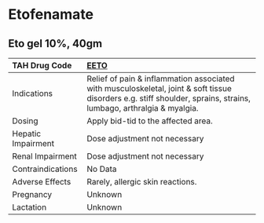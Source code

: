 # Etofenamate

## Eto gel 10%, 40gm

| TAH Drug Code      | [EETO](https://www.tahsda.org.tw/drugs/hissearch.php?drug_code=EETO)                                                                                               |
|:-------------------|:-------------------------------------------------------------------------------------------------------------------------------------------------------------------|
| Indications        | Relief of pain & inflammation associated with musculoskeletal, joint & soft tissue disorders e.g. stiff shoulder, sprains, strains, lumbago, arthralgia & myalgia. |
| Dosing             | Apply bid-tid to the affected area.                                                                                                                                |
| Hepatic Impairment | Dose adjustment not necessary                                                                                                                                      |
| Renal Impairment   | Dose adjustment not necessary                                                                                                                                      |
| Contraindications  | No Data                                                                                                                                                            |
| Adverse Effects    | Rarely, allergic skin reactions.                                                                                                                                   |
| Pregnancy          | Unknown                                                                                                                                                            |
| Lactation          | Unknown                                                                                                                                                            |

